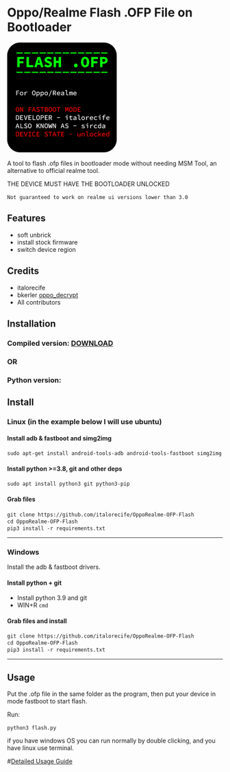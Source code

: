 # Oppo/Realme Flash .OFP File on Bootloader
![Logo](logo.png)

A tool to flash .ofp files in bootloader mode without needing MSM Tool, an alternative to official realme tool.

THE DEVICE MUST HAVE THE BOOTLOADER UNLOCKED
```
Not guaranteed to work on realme ui versions lower than 3.0
```
## Features
- soft unbrick
- install stock firmware
- switch device region

## Credits
- italorecife
- bkerler [oppo_decrypt](https://github.com/bkerler/oppo_decrypt)
- All contributors

## Installation

### Compiled version: [DOWNLOAD](https://github.com/italorecife/OppoRealme-OFP-Flash/releases/)
### OR
### Python version:

## Install

### Linux (in the example below I will use ubuntu)

#### Install adb & fastboot and simg2img
```
sudo apt-get install android-tools-adb android-tools-fastboot simg2img
```

#### Install python >=3.8, git and other deps

```
sudo apt install python3 git python3-pip
```

#### Grab files 
```
git clone https://github.com/italorecife/OppoRealme-OFP-Flash
cd OppoRealme-OFP-Flash
pip3 install -r requirements.txt
```

---------------------------------------------------------------------------------------------------------------

### Windows

Install the adb & fastboot drivers.

#### Install python + git
- Install python 3.9 and git
- WIN+R ```cmd```

#### Grab files and install
```
git clone https://github.com/italorecife/OppoRealme-OFP-Flash
cd OppoRealme-OFP-Flash
pip3 install -r requirements.txt
```

---------------------------------------------------------------------------------------------------------------

## Usage
Put the .ofp file in the same folder as the program, then put your device in mode fastboot to start flash.

Run:
```
python3 flash.py
```
if you have windows OS you can run normally by double clicking, and you have linux use terminal.

#[Detailed Usage Guide](https://telegra.ph/UnbrickFlash-StockChange-Region-02-06)
